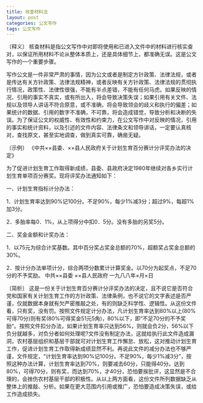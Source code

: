 ```yaml
---
title: 核查材料法
layout: post
categories: 公文写作
tags: 公文写作
---
```


〔释义〕 核查材料是指公文写作中对即将使用和已进入文件中的材料进行核实查对，以保证所用材料不论从整体本质上，还是具体细节上，都准确无误。这是公文写作的一个重要步骤。

写作公文是一件非常严肃的事情，因为公文或者是制定方针政策、法律法规，或者是传达有关方针政策、法律法规精神，或者反映有关方针政策、法律法规的贯彻执行情况，政策性、法律性很强，不能有半点差错，不能有任何马虎。如果反映的情况、引用的事实不真实，或有所出入，将会导致决策失误；如果引用有关文件、法规以及领导人讲话不符合原意，或不准确，将会导致领会的歧义和执行的偏差；如果统计的数据、引用的数字不准确，不可靠，将会造成错觉，导致分析和决断的失误。为了保证公文的权威性、有效性和约束力，在公文写作中对反映的情况，引用的事实和统计资料，以及引述的文件内容、法律条文和领导讲话，一定要认真核对，查找原文，甚至实地调查，做到真实可靠，确凿无疑。

〔示例〕 《中共××县委、××县人民政府关于计划生育百分赛计分评奖办法的决定》

为了促进计划生育工作取得新成绩，县委、县政府决定1980年继续对各乡实行计划生育单项百分赛奖。现将评奖办法通知如下：

一、计划生育指标计分办法：

1．计划生育率达到90%记100分。不足90%，每少1%减3分；超过9%，每超1%加3分。

2．多胎率每0．1%，从上项得分中扣0．5分。没有多胎的另奖5分。

二、奖金金额和计奖办法：

1．以75元为综合计奖基数。其中百分奖占奖金总额的70%，超额奖占奖金总额的30%。

2．按计分办法单项计分，综合两项分数累计计算奖金。以70分为起奖点，不足70分的不予奖励。
中共××县委
××县人民政府
一九八八年×月×日

〔简析〕 这是一份关于计划生育百分赛计分评奖办法的决定，且不说它是否符合党和国家有关计划生育工作的方针政策、法律条例，也不说它的文字表述是否严谨，仅就数据本身就有欠严密推敲之处，有的则缺乏科学性、逻辑性。从这份文件看，只有奖，没有罚。按照文件规定计分办法，凡计划生育率达到80%以上(80%可得70分)则有奖(80%可得奖金51元5角)，80%以下，即“不足70分的不予奖励”。按照文件扣分办法，如果计划生育率只达到56%，则就会负2分，56%以下负分就越多，对负分者如何处理呢?文件没有制定办法，这就给执行此文件造成漏洞，农村基层组织和基层干部就可对计划生育工作懈怠、放松，这对推动计划生育工作，促进计划生育工作取得新成绩显然不利。再说此文件的减分办法也不够严谨，文件规定，“计划生育率达到90%记100分。不足90%，每少1%减3分”，按照这种办法计算，计划生育率达到70%，则要减去60分，只能得40分。达到80%，可得70分，则有奖，而达到70%，才40分，恐怕要挨批评，这显然是不合理的，会挫伤农村基层干部的积极性。从以上两方面看，这份文件所列数据缺乏从整体上的推敲、分析。如果在更大范围内引用或推广，恐怕要造成决策失误，或给工作造成损失。 